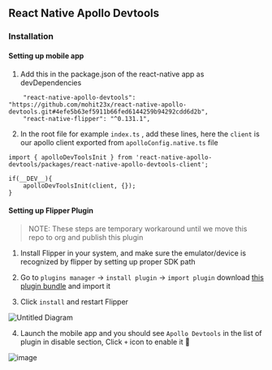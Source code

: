 ## React Native Apollo Devtools

### Installation

#### Setting up mobile app

1. Add this in the package.json of the react-native app as devDependencies

```
    "react-native-apollo-devtools": "https://github.com/mohit23x/react-native-apollo-devtools.git#4efe5b63ef5911b66fed6144259b94292cdd6d2b",
    "react-native-flipper": "^0.131.1",
```

2. In the root file for example `index.ts` , add these lines, here the `client` is our apollo client exported from `apolloConfig.native.ts` file 

```
import { apolloDevToolsInit } from 'react-native-apollo-devtools/packages/react-native-apollo-devtools-client';

if(__DEV__){
    apolloDevToolsInit(client, {});
}

```


#### Setting up Flipper Plugin

> NOTE: These steps are temporary workaround until we move this repo to org and publish this plugin

1. Install Flipper in your system, and make sure the emulator/device is recognized by flipper by setting up proper SDK path

2. Go to `plugins manager` -> `install plugin` -> `import plugin` download [this plugin bundle](https://github.com/mohit23x/react-native-apollo-devtools/raw/master/packages/flipper-plugin-react-native-apollo-devtools/flipper-plugin-react-native-apollo-devtools-v1.0.0.tgz) and import it 

3. Click `install` and restart Flipper

![Untitled Diagram](https://user-images.githubusercontent.com/36567063/156292803-824e4b53-05e5-44ba-8f71-240e946cee27.jpg)

4. Launch the mobile app and you should see `Apollo Devtools` in the list of plugin in disable section, Click `+` icon to enable it 🎉

![image](https://user-images.githubusercontent.com/36567063/153851206-33074526-329c-4b82-87c7-18c59d963649.png)

